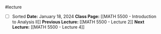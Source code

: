 #lecture 
- [ ] Sorted
**Date:** January 18, 2024
**Class Page:** [[MATH 5500 - Introduction to Analysis II]]
**Previous Lecture:** [[MATH 5500 - Lecture 2]]
**Next Lecture:** [[MATH 5500 - Lecture 4]]